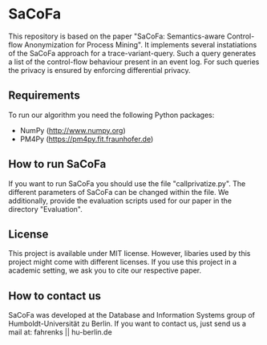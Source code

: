 # SaCoFa
This repository is based on the paper "SaCoFa: Semantics-aware Control-flow Anonymization for Process Mining". It implements several instatiations of the SaCoFa approach for a trace-variant-query. Such a query generates a list of the control-flow behaviour present in an event log. For such queries the privacy is ensured by enforcing differential privacy. 

## Requirements
To run our algorithm you need the following Python packages:
- NumPy (http://www.numpy.org)
- PM4Py (https://pm4py.fit.fraunhofer.de)

## How to run SaCoFa
If you want to run SaCoFa you should use the file "callprivatize.py". The different parameters of SaCoFa can be changed within the file. We additionally, provide the evaluation scripts used for our paper in the directory "Evaluation".

## License
This project is available under MIT license. However, libaries used by this project might come with different licenses. If you use this project in a academic setting, we ask you to cite our respective paper.



## How to contact us
SaCoFa was developed at the Database and Information Systems group of Humboldt-Universität zu Berlin. If you want to contact us, just send us a mail at: fahrenks || hu-berlin.de
